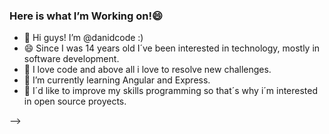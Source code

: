 ### Here is what I’m Working on!😄


- 👋 Hi guys! I’m @danidcode :)
- 😄 Since I was 14 years old I´ve been interested in technology, mostly in software development.
- 🔭 I love code and above all i love to resolve new challenges.
- 🌱 I’m currently learning Angular and Express.
- 👯 I´d like to improve my skills programming so that´s why i´m interested in open source proyects.

-->
